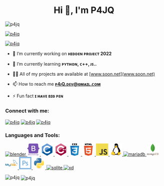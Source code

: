 <h1 align="center">Hi 👋, I'm P4JQ</h1>
<p align="left"> <img src="https://komarev.com/ghpvc/?username=p4jq&label=Views&color=ff0000&style=flat-square" alt="p4jq" /> </p>

<p align="left"> <a href="https://github.com/ryo-ma/github-profile-trophy"><img src="https://github-profile-trophy.vercel.app/?username=p4jq" alt="p4jq" /></a> </p>

<p align="left"> <a href="https://twitter.com/p4jq" target="blank"><img src="https://img.shields.io/twitter/follow/p4jq?logo=twitter&style=for-the-badge" alt="p4jq" /></a> </p>

- 🔭 I’m currently working on **ʜɪᴅᴅᴇɴ ᴘʀᴏᴊᴇᴄᴛ 2022**

- 🌱 I’m currently learning **ᴘʏᴛʜᴏɴ, ᴄ++, ᴊꜱ..**

- 👨‍💻 All of my projects are available at [www.soon.net](www.soon.net)

- 📫 How to reach me **ᴘ4ᴊQ.ᴅᴇᴠ@ɢᴍᴀɪʟ.ᴄᴏᴍ**

- ⚡ Fun fact **ɪ ʜᴀᴠᴇ ʙɪɢ ᴘᴇɴ**

<h3 align="left">Connect with me:</h3>
<p align="left">
<a href="https://twitter.com/p4jq" target="blank"><img align="center" src="https://raw.githubusercontent.com/rahuldkjain/github-profile-readme-generator/master/src/images/icons/Social/twitter.svg" alt="p4jq" height="30" width="40" /></a>
<a href="https://instagram.com/p4jq" target="blank"><img align="center" src="https://raw.githubusercontent.com/rahuldkjain/github-profile-readme-generator/master/src/images/icons/Social/instagram.svg" alt="p4jq" height="30" width="40" /></a>
<a href="https://www.youtube.com/c/p4jq" target="blank"><img align="center" src="https://raw.githubusercontent.com/rahuldkjain/github-profile-readme-generator/master/src/images/icons/Social/youtube.svg" alt="p4jq" height="30" width="40" /></a>
</p>

<h3 align="left">Languages and Tools:</h3>
<p align="left"> <a href="https://www.blender.org/" target="_blank" rel="noreferrer"> <img src="https://download.blender.org/branding/community/blender_community_badge_white.svg" alt="blender" width="40" height="40"/> </a> <a href="https://getbootstrap.com" target="_blank" rel="noreferrer"> <img src="https://raw.githubusercontent.com/devicons/devicon/master/icons/bootstrap/bootstrap-plain-wordmark.svg" alt="bootstrap" width="40" height="40"/> </a> <a href="https://www.cprogramming.com/" target="_blank" rel="noreferrer"> <img src="https://raw.githubusercontent.com/devicons/devicon/master/icons/c/c-original.svg" alt="c" width="40" height="40"/> </a> <a href="https://www.w3schools.com/cpp/" target="_blank" rel="noreferrer"> <img src="https://raw.githubusercontent.com/devicons/devicon/master/icons/cplusplus/cplusplus-original.svg" alt="cplusplus" width="40" height="40"/> </a> <a href="https://www.w3schools.com/css/" target="_blank" rel="noreferrer"> <img src="https://raw.githubusercontent.com/devicons/devicon/master/icons/css3/css3-original-wordmark.svg" alt="css3" width="40" height="40"/> </a> <a href="https://www.w3.org/html/" target="_blank" rel="noreferrer"> <img src="https://raw.githubusercontent.com/devicons/devicon/master/icons/html5/html5-original-wordmark.svg" alt="html5" width="40" height="40"/> </a> <a href="https://developer.mozilla.org/en-US/docs/Web/JavaScript" target="_blank" rel="noreferrer"> <img src="https://raw.githubusercontent.com/devicons/devicon/master/icons/javascript/javascript-original.svg" alt="javascript" width="40" height="40"/> </a> <a href="https://www.linux.org/" target="_blank" rel="noreferrer"> <img src="https://raw.githubusercontent.com/devicons/devicon/master/icons/linux/linux-original.svg" alt="linux" width="40" height="40"/> </a> <a href="https://mariadb.org/" target="_blank" rel="noreferrer"> <img src="https://www.vectorlogo.zone/logos/mariadb/mariadb-icon.svg" alt="mariadb" width="40" height="40"/> </a> <a href="https://www.mongodb.com/" target="_blank" rel="noreferrer"> <img src="https://raw.githubusercontent.com/devicons/devicon/master/icons/mongodb/mongodb-original-wordmark.svg" alt="mongodb" width="40" height="40"/> </a> <a href="https://www.mysql.com/" target="_blank" rel="noreferrer"> <img src="https://raw.githubusercontent.com/devicons/devicon/master/icons/mysql/mysql-original-wordmark.svg" alt="mysql" width="40" height="40"/> </a> <a href="https://www.photoshop.com/en" target="_blank" rel="noreferrer"> <img src="https://raw.githubusercontent.com/devicons/devicon/master/icons/photoshop/photoshop-line.svg" alt="photoshop" width="40" height="40"/> </a> <a href="https://www.python.org" target="_blank" rel="noreferrer"> <img src="https://raw.githubusercontent.com/devicons/devicon/master/icons/python/python-original.svg" alt="python" width="40" height="40"/> </a> <a href="https://www.sqlite.org/" target="_blank" rel="noreferrer"> <img src="https://www.vectorlogo.zone/logos/sqlite/sqlite-icon.svg" alt="sqlite" width="40" height="40"/> </a> <a href="https://www.adobe.com/products/xd.html" target="_blank" rel="noreferrer"> <img src="https://cdn.worldvectorlogo.com/logos/adobe-xd.svg" alt="xd" width="40" height="40"/> </a> </p>

<p><img align="left" src="https://github-readme-stats.vercel.app/api/top-langs?username=p4jq&show_icons=true&title_color=ff0000&text_color=ff0000&locale=en&layout=compact" alt="p4jq" /></p>

<p>&nbsp;<img align="center" src="https://github-readme-stats.vercel.app/api?username=p4jq&show_icons=true&title_color=ff0000&text_color=ff0000&locale=en" alt="p4jq" /></p>
